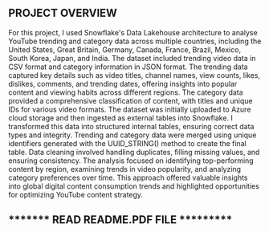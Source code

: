 ## PROJECT OVERVIEW ##

For this project, I used Snowflake's Data Lakehouse architecture to analyse YouTube trending and category data across multiple countries, including the United States, Great Britain, Germany, Canada, France, Brazil, Mexico, South Korea, Japan, and India. The dataset included trending video data in CSV format and category information in JSON format. The trending data captured key details such as video titles, channel names, view counts, likes, dislikes, comments, and trending dates, offering insights into popular content and viewing habits across different regions. The category data provided a comprehensive classification of content, with titles and unique IDs for various video formats.
The dataset was initially uploaded to Azure cloud storage and then ingested as external tables into Snowflake. I transformed this data into structured internal tables, ensuring correct data types and integrity. Trending and category data were merged using unique identifiers generated with the UUID_STRING() method to create the final table. Data cleaning involved handling duplicates, filling missing values, and ensuring consistency. The analysis focused on identifying top-performing content by region, examining trends in video popularity, and analyzing category preferences over time. This approach offered valuable insights into global digital content consumption trends and highlighted opportunities for optimizing YouTube content strategy.


## ******* READ README.PDF FILE ********* ##

